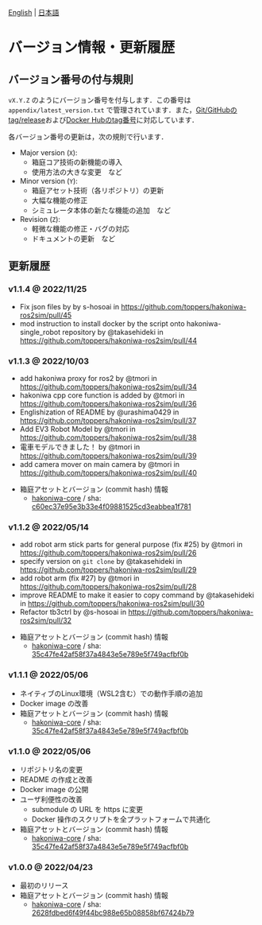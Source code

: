 [English](version.md) | [日本語](version_jp.md) 

# バージョン情報・更新履歴

## バージョン番号の付与規則

`vX.Y.Z` のようにバージョン番号を付与します．この番号は `appendix/latest_version.txt` で管理されています．また，[Git/GitHubのtag/release](https://github.com/toppers/hakoniwa-ros2sim/releases)および[Docker Hubのtag番号](https://hub.docker.com/r/toppersjp/hakoniwa-ros2sim/tags)に対応しています．

各バージョン番号の更新は，次の規則で行います．

- Major version (`X`): 
    - 箱庭コア技術の新機能の導入
    - 使用方法の大きな変更　など
- Minor version (`Y`): 
    - 箱庭アセット技術（各リポジトリ）の更新
    - 大幅な機能の修正
    - シミュレータ本体の新たな機能の追加　など
- Revision (`Z`): 
    - 軽微な機能の修正・バグの対応
    - ドキュメントの更新　など

## 更新履歴
### v1.1.4 @ 2022/11/25

* Fix json files by by s-hosoai in https://github.com/toppers/hakoniwa-ros2sim/pull/45
* mod instruction to install docker by the script onto hakoniwa-single_robot repository by @takasehideki in https://github.com/toppers/hakoniwa-ros2sim/pull/44

### v1.1.3 @ 2022/10/03

* add hakoniwa proxy for ros2 by @tmori in https://github.com/toppers/hakoniwa-ros2sim/pull/34
* hakoniwa cpp core function is added by @tmori in https://github.com/toppers/hakoniwa-ros2sim/pull/36
* Englishization of README by @urashima0429 in https://github.com/toppers/hakoniwa-ros2sim/pull/37
* Add EV3 Robot Model by @tmori in https://github.com/toppers/hakoniwa-ros2sim/pull/38
* 電車モデルできました！ by @tmori in https://github.com/toppers/hakoniwa-ros2sim/pull/39
* add camera mover on main camera by @tmori in https://github.com/toppers/hakoniwa-ros2sim/pull/40 

- 箱庭アセットとバージョン (commit hash) 情報
    - [hakoniwa-core](https://github.com/toppers/hakoniwa-core) / sha: [c60ec37e95e3b33e4f09881525cd3eabbea1f781](https://github.com/toppers/hakoniwa-core/tree/c60ec37e95e3b33e4f09881525cd3eabbea1f781)

### v1.1.2 @ 2022/05/14

* add robot arm stick parts for general purpose (fix #25) by @tmori in https://github.com/toppers/hakoniwa-ros2sim/pull/26
* specify version on `git clone` by @takasehideki in https://github.com/toppers/hakoniwa-ros2sim/pull/29
* add robot arm (fix #27) by @tmori in https://github.com/toppers/hakoniwa-ros2sim/pull/28
* improve README to make it easier to copy command by @takasehideki in https://github.com/toppers/hakoniwa-ros2sim/pull/30
* Refactor tb3ctrl by @s-hosoai in https://github.com/toppers/hakoniwa-ros2sim/pull/32

- 箱庭アセットとバージョン (commit hash) 情報
    - [hakoniwa-core](https://github.com/toppers/hakoniwa-core) / sha: [35c47fe42af58f37a4843e5e789e5f749acfbf0b](https://github.com/toppers/hakoniwa-core/tree/35c47fe42af58f37a4843e5e789e5f749acfbf0b)

### v1.1.1 @ 2022/05/06

- ネイティブのLinux環境（WSL2含む）での動作手順の追加
- Docker image の改善
- 箱庭アセットとバージョン (commit hash) 情報
    - [hakoniwa-core](https://github.com/toppers/hakoniwa-core) / sha: [35c47fe42af58f37a4843e5e789e5f749acfbf0b](https://github.com/toppers/hakoniwa-core/tree/35c47fe42af58f37a4843e5e789e5f749acfbf0b)

### v1.1.0 @ 2022/05/06

- リポジトリ名の変更
- README の作成と改善
- Docker image の公開
- ユーザ利便性の改善
    - submodule の URL を https に変更
    - Docker 操作のスクリプトを全プラットフォームで共通化
- 箱庭アセットとバージョン (commit hash) 情報
    - [hakoniwa-core](https://github.com/toppers/hakoniwa-core) / sha: [35c47fe42af58f37a4843e5e789e5f749acfbf0b](https://github.com/toppers/hakoniwa-core/tree/35c47fe42af58f37a4843e5e789e5f749acfbf0b)

### v1.0.0 @ 2022/04/23

- 最初のリリース
- 箱庭アセットとバージョン (commit hash) 情報
    - [hakoniwa-core](https://github.com/toppers/hakoniwa-core) / sha: [2628fdbed6f49f44bc988e65b08858bf67424b79](https://github.com/toppers/hakoniwa-core/tree/2628fdbed6f49f44bc988e65b08858bf67424b79)

